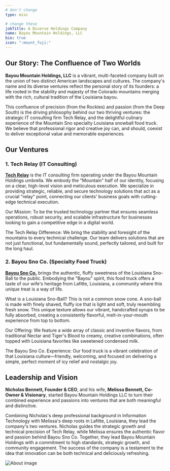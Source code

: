 ```yaml
---
# don't change
type: misc

# change these
jobTitle: A Diverse Holdings Company
name: Bayou Mountain Holdings, LLC
bio: true
icon: ":mount_fuji:"
---
```




## Our Story: The Confluence of Two Worlds

**Bayou Mountain Holdings, LLC** is a vibrant, multi-faceted company built on the union of two distinct American landscapes and cultures. The company's name and its diverse ventures reflect the personal story of its founders: a life rooted in the stability and majesty of the Colorado mountains merging with the rich, cultural tradition of the Louisiana bayou.

This confluence of precision (from the Rockies) and passion (from the Deep South) is the driving philosophy behind our two thriving ventures: the strategic IT consulting firm Tech Relay, and the delightful culinary experience of the Mountain Sno specialty Louisiana snowball food truck. We believe that professional rigor and creative joy can, and should, coexist to deliver exceptional value and memorable experiences.

## Our Ventures

### 1. Tech Relay (IT Consulting)

[**Tech Relay**](https://techrelay.pro) is the IT consulting firm operating under the Bayou Mountain Holdings umbrella. We embody the "Mountain" half of our identity, focusing on a clear, high-level vision and meticulous execution. We specialize in providing strategic, reliable, and secure technology solutions that act as a crucial "relay" point, connecting our clients' business goals with cutting-edge technical execution.

Our Mission: To be the trusted technology partner that ensures seamless operations, robust security, and scalable infrastructure for businesses looking to gain a competitive edge in a digital world.

The Tech Relay Difference: We bring the stability and foresight of the mountains to every technical challenge. Our team delivers solutions that are not just functional, but fundamentally sound, perfectly tailored, and built for the long haul.

### 2. Bayou Sno Co. (Specialty Food Truck)

[**Bayou Sno Co.**](https://bayousno.co) brings the authentic, fluffy sweetness of the Louisiana Sno-Ball to the public. Embodying the "Bayou" spirit, this food truck offers a taste of our wife's heritage from Lafitte, Louisiana, a community where this unique treat is a way of life.

What is a Louisiana Sno-Ball? This is not a common snow cone. A sno-ball is made with finely shaved, fluffy ice that is light and soft, truly resembling fresh snow. This unique texture allows our vibrant, handcrafted syrups to be fully absorbed, creating a consistently flavorful, melt-in-your-mouth experience from top to bottom.

Our Offering: We feature a wide array of classic and inventive flavors, from traditional Nectar and Tiger's Blood to creamy, creative combinations, often topped with Louisiana favorites like sweetened condensed milk.

The Bayou Sno Co. Experience: Our food truck is a vibrant celebration of that Louisiana culture—friendly, welcoming, and focused on delivering a simple, perfect moment of icy relief and nostalgic joy.


## Leadership and Vision

**Nicholas Bennett, Founder & CEO**, and his wife, **Melissa Bennett, Co-Owner & Visionary**, started Bayou Mountain Holdings LLC to turn their combined experience and passions into ventures that are both meaningful and distinctive.

Combining Nicholas's deep professional background in Information Technology with Melissa's deep roots in Lafitte, Louisiana, they lead the company's two ventures. Nicholas guides the strategic growth and technical precision of Tech Relay, while Melissa ensures the authentic flavor and passion behind Bayou Sno Co. Together, they lead Bayou Mountain Holdings with a commitment to high standards, strategic growth, and community engagement. The success of the company is a testament to the idea that innovation can be both technical and deliciously refreshing.

![About image](blog1/900.jpg)
